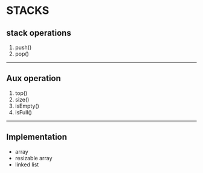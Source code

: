 # STACKS
## stack operations
1. push()
2. pop()
-------
## Aux operation
1. top()
2. size()
3. isEmpty()
4. isFull()
---------------
## Implementation             
- array
- resizable array
- linked list


